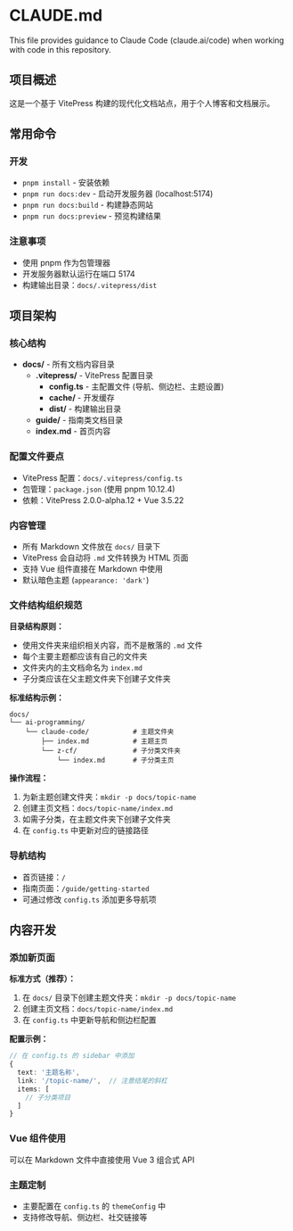 # CLAUDE.md

This file provides guidance to Claude Code (claude.ai/code) when working with code in this repository.

## 项目概述

这是一个基于 VitePress 构建的现代化文档站点，用于个人博客和文档展示。

## 常用命令

### 开发
- `pnpm install` - 安装依赖
- `pnpm run docs:dev` - 启动开发服务器 (localhost:5174)
- `pnpm run docs:build` - 构建静态网站
- `pnpm run docs:preview` - 预览构建结果

### 注意事项
- 使用 pnpm 作为包管理器
- 开发服务器默认运行在端口 5174
- 构建输出目录：`docs/.vitepress/dist`

## 项目架构

### 核心结构
- **docs/** - 所有文档内容目录
  - **.vitepress/** - VitePress 配置目录
    - **config.ts** - 主配置文件 (导航、侧边栏、主题设置)
    - **cache/** - 开发缓存
    - **dist/** - 构建输出目录
  - **guide/** - 指南类文档目录
  - **index.md** - 首页内容

### 配置文件要点
- VitePress 配置：`docs/.vitepress/config.ts`
- 包管理：`package.json` (使用 pnpm 10.12.4)
- 依赖：VitePress 2.0.0-alpha.12 + Vue 3.5.22

### 内容管理
- 所有 Markdown 文件放在 `docs/` 目录下
- VitePress 会自动将 `.md` 文件转换为 HTML 页面
- 支持 Vue 组件直接在 Markdown 中使用
- 默认暗色主题 (`appearance: 'dark'`)

### 文件结构组织规范
**目录结构原则：**
- 使用文件夹来组织相关内容，而不是散落的 `.md` 文件
- 每个主要主题都应该有自己的文件夹
- 文件夹内的主文档命名为 `index.md`
- 子分类应该在父主题文件夹下创建子文件夹

**标准结构示例：**
```
docs/
└── ai-programming/
    └── claude-code/           # 主题文件夹
        ├── index.md           # 主题主页
        └── z-cf/              # 子分类文件夹
            └── index.md       # 子分类主页
```

**操作流程：**
1. 为新主题创建文件夹：`mkdir -p docs/topic-name`
2. 创建主页文档：`docs/topic-name/index.md`
3. 如需子分类，在主题文件夹下创建子文件夹
4. 在 `config.ts` 中更新对应的链接路径

### 导航结构
- 首页链接：`/`
- 指南页面：`/guide/getting-started`
- 可通过修改 `config.ts` 添加更多导航项

## 内容开发

### 添加新页面
**标准方式（推荐）：**
1. 在 `docs/` 目录下创建主题文件夹：`mkdir -p docs/topic-name`
2. 创建主页文档：`docs/topic-name/index.md`
3. 在 `config.ts` 中更新导航和侧边栏配置

**配置示例：**
```typescript
// 在 config.ts 的 sidebar 中添加
{
  text: '主题名称',
  link: '/topic-name/',  // 注意结尾的斜杠
  items: [
    // 子分类项目
  ]
}
```

### Vue 组件使用
可以在 Markdown 文件中直接使用 Vue 3 组合式 API

### 主题定制
- 主要配置在 `config.ts` 的 `themeConfig` 中
- 支持修改导航、侧边栏、社交链接等